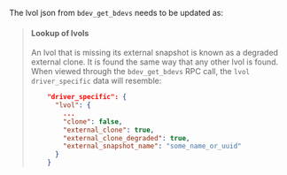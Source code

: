 The lvol json from `bdev_get_bdevs` needs to be updated as:

> #### Lookup of lvols
>
> An lvol that is missing its external snapshot is known as a degraded external clone.  It is found
> the same way that any other lvol is found. When viewed through the `bdev_get_bdevs` RPC call, the
> `lvol` `driver_specific` data will resemble:
>
> ```json
>     "driver_specific": {
>       "lvol": {
>         ...
>         "clone": false,
>         "external_clone": true,
>         "external_clone_degraded": true,
>         "external_snapshot_name": "some_name_or_uuid"
>       }
>     }
> ```
